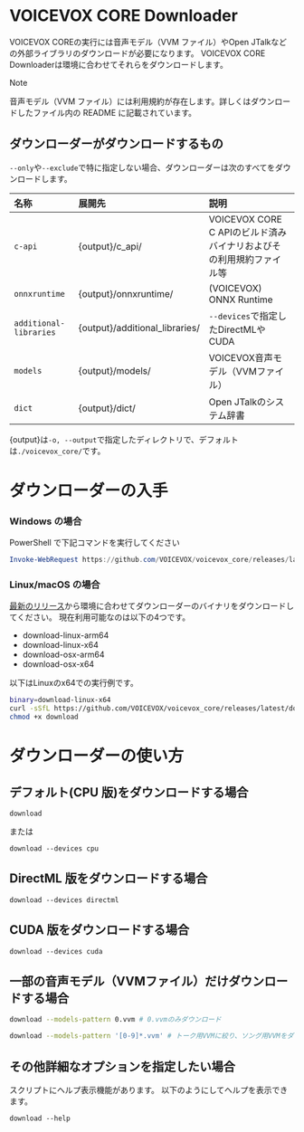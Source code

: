 # VOICEVOX CORE Downloader
VOICEVOX COREの実行には音声モデル（VVM ファイル）やOpen JTalkなどの外部ライブラリのダウンロードが必要になります。
VOICEVOX CORE Downloaderは環境に合わせてそれらをダウンロードします。

> [!NOTE]
> 音声モデル（VVM ファイル）には利用規約が存在します。詳しくはダウンロードしたファイル内の README に記載されています。

## ダウンローダーがダウンロードするもの

`--only`や`--exclude`で特に指定しない場合、ダウンローダーは次のすべてをダウンロードします。

| 名称 | 展開先 | 説明 |
| :- | :- | :- |
| `c-api` | {output}/c_api/ | VOICEVOX CORE C APIのビルド済みバイナリおよびその利用規約ファイル等 |
| `onnxruntime` | {output}/onnxruntime/ | (VOICEVOX) ONNX Runtime |
| `additional-libraries` | {output}/additional_libraries/ | `--devices`で指定したDirectMLやCUDA |
| `models` | {output}/models/ | VOICEVOX音声モデル（VVMファイル） |
| `dict` | {output}/dict/ | Open JTalkのシステム辞書 |

{output}は`-o, --output`で指定したディレクトリで、デフォルトは`./voicevox_core/`です。

# ダウンローダーの入手

### Windows の場合

PowerShell で下記コマンドを実行してください

```PowerShell
Invoke-WebRequest https://github.com/VOICEVOX/voicevox_core/releases/latest/download/download-windows-x64.exe -OutFile ./download.exe
```

### Linux/macOS の場合

[最新のリリース](https://github.com/VOICEVOX/voicevox_core/releases/latest)から環境に合わせてダウンローダーのバイナリをダウンロードしてください。
現在利用可能なのは以下の4つです。

* download-linux-arm64
* download-linux-x64
* download-osx-arm64
* download-osx-x64

以下はLinuxのx64での実行例です。

```bash
binary=download-linux-x64
curl -sSfL https://github.com/VOICEVOX/voicevox_core/releases/latest/download/${binary} -o download
chmod +x download
```

# ダウンローダーの使い方


<a id="default"></a>
<a id="cpu"></a>

## デフォルト(CPU 版)をダウンロードする場合


```
download
```

または

```
download --devices cpu
```

<a id="directml"></a>

## DirectML 版をダウンロードする場合

```
download --devices directml
```

<a id="cuda"></a>

## CUDA 版をダウンロードする場合

```
download --devices cuda
```

<a id="models-pattern"></a>

## 一部の音声モデル（VVMファイル）だけダウンロードする場合

```bash
download --models-pattern 0.vvm # 0.vvmのみダウンロード
```

```bash
download --models-pattern '[0-9]*.vvm' # トーク用VVMに絞り、ソング用VVMをダウンロードしないように
```

<a id="help"></a>

## その他詳細なオプションを指定したい場合

スクリプトにヘルプ表示機能があります。
以下のようにしてヘルプを表示できます。

```
download --help
```
